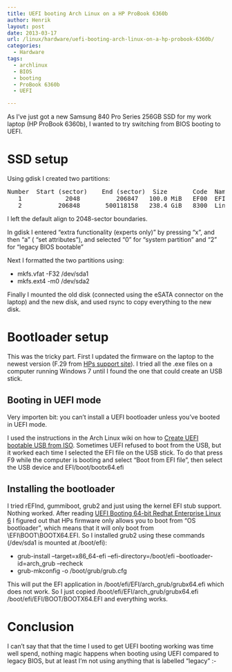 ```yaml
---
title: UEFI booting Arch Linux on a HP ProBook 6360b
author: Henrik
layout: post
date: 2013-03-17
url: /linux/hardware/uefi-booting-arch-linux-on-a-hp-probook-6360b/
categories:
  - Hardware
tags:
  - archlinux
  - BIOS
  - booting
  - ProBook 6360b
  - UEFI

---
```

As I&#8217;ve just got a new Samsung 840 Pro Series 256GB SSD for my work laptop (HP ProBook 6360b), I wanted to try switching from BIOS booting to UEFI.

# SSD setup

Using gdisk I created two partitions:

<pre>Number  Start (sector)    End (sector)  Size       Code  Name
   1            2048          206847   100.0 MiB   EF00  EFI System
   2          206848       500118158   238.4 GiB   8300  Linux filesystem</pre>

I left the default align to 2048-sector boundaries.

In gdisk I entered &#8220;extra functionality (experts only)&#8221; by pressing &#8220;x&#8221;, and then &#8220;a&#8221; ( &#8220;set attributes&#8221;), and selected &#8220;0&#8221; for &#8220;system partition&#8221; and &#8220;2&#8221; for &#8220;legacy BIOS bootable&#8221;

Next I formatted the two partitions using:

  * mkfs.vfat -F32 /dev/sda1
  * mkfs.ext4 -m0 /dev/sda2

Finally I mounted the old disk (connected using the eSATA connector on the laptop) and the new disk, and used rsync to copy everything to the new disk.

# Bootloader setup

This was the tricky part. First I updated the firmware on the laptop to the newest version (F.29 from [HPs support site][1]). I tried all the .exe files on a computer running Windows 7 until I found the one that could create an USB stick.

## Booting in UEFI mode

Very importen bit: you can&#8217;t install a UEFI bootloader unless you&#8217;ve booted in UEFI mode.

I used the instructions in the Arch Linux wiki on how to [Create UEFI bootable USB from ISO][2]. Sometimes UEFI refused to boot from the USB, but it worked each time I selected the EFI file on the USB stick. To do that press F9 while the computer is booting and select &#8220;Boot from EFI file&#8221;, then select the USB device and EFI/boot/bootx64.efi

## Installing the bootloader

I tried rEFInd, gummiboot, grub2 and just using the kernel EFI stub support. Nothing worked. After reading [UEFI Booting 64-bit Redhat Enterprise Linux 6][3] I figured out that HPs firmware only allows you to boot from &#8220;OS bootloader&#8221;, which means that it will only boot from \EFI\BOOT\BOOTX64.EFI. So I installed grub2 using these commands (/dev/sda1 is mounted at /boot/efi):

  * grub-install &#8211;target=x86\_64-efi &#8211;efi-directory=/boot/efi &#8211;bootloader-id=arch\_grub &#8211;recheck
  * grub-mkconfig -o /boot/grub/grub.cfg

This will put the EFI application in /boot/efi/EFI/arch\_grub/grubx64.efi which does not work. So I just copied /boot/efi/EFI/arch\_grub/grubx64.efi /boot/efi/EFI/BOOT/BOOTX64.EFI and everything works.

# Conclusion

I can&#8217;t say that that the time I used to get UEFI booting working was time well spend, nothing magic happens when booting using UEFI compared to legacy BIOS, but at least I&#8217;m not using anything that is labelled &#8220;legacy&#8221; <img src="http://rockhopper.hf/wp-includes/images/smilies/simple-smile.png" alt=":-)" class="wp-smiley" style="height: 1em; max-height: 1em;" />

&nbsp;

 [1]: http://h20000.www2.hp.com/bizsupport/TechSupport/SoftwareIndex.jsp?lang=en&cc=dk&prodNameId=5045588&prodTypeId=321957&prodSeriesId=5045581&swLang=13&taskId=135&swEnvOID=4060
 [2]: https://wiki.archlinux.org/index.php/UEFI#Create_UEFI_bootable_USB_from_ISO
 [3]: http://blog.fpmurphy.com/2010/09/uefi-booting-64-bit-redhat-enterprise-linux-6.html